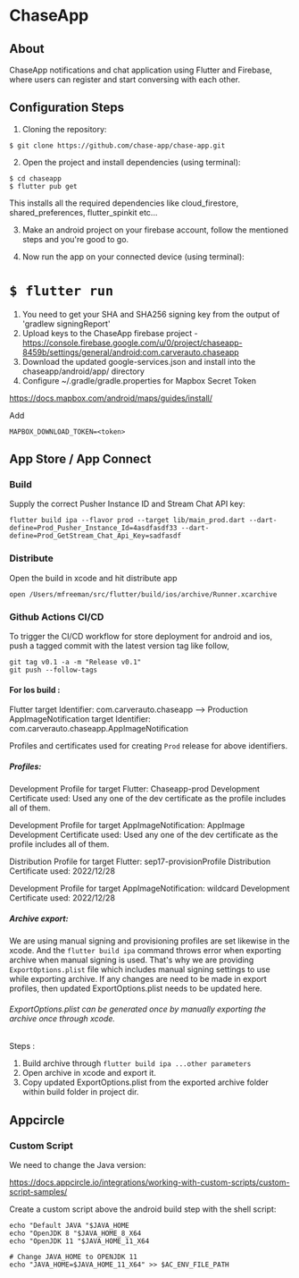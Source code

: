 # ChaseApp
## About
 ChaseApp notifications and chat application using Flutter and Firebase, where users can register and start conversing with each other.

## Configuration Steps
1. Cloning the repository:

```
$ git clone https://github.com/chase-app/chase-app.git
```

2. Open the project and install dependencies (using terminal):

```
$ cd chaseapp
$ flutter pub get
```
This installs all the required dependencies like cloud_firestore, shared_preferences, flutter_spinkit etc...

3. Make an android project on your firebase account, follow the mentioned steps and you're good to go.

4. Now run the app on your connected device (using terminal):

`$ flutter run`
=======
1. You need to get your SHA and SHA256 signing key from the output of 'gradlew signingReport'
2. Upload keys to the ChaseApp firebase project - https://console.firebase.google.com/u/0/project/chaseapp-8459b/settings/general/android:com.carverauto.chaseapp
3. Download the updated google-services.json and install into the chaseapp/android/app/ directory
5. Configure ~/.gradle/gradle.properties for Mapbox Secret Token

https://docs.mapbox.com/android/maps/guides/install/

Add

`MAPBOX_DOWNLOAD_TOKEN=<token>`

## App Store / App Connect

### Build

Supply the correct Pusher Instance ID and Stream Chat API key:

```
flutter build ipa --flavor prod --target lib/main_prod.dart --dart-define=Prod_Pusher_Instance_Id=4asdfasdf33 --dart-define=Prod_GetStream_Chat_Api_Key=sadfasdf
```

### Distribute

Open the build in xcode and hit distribute app

```
open /Users/mfreeman/src/flutter/build/ios/archive/Runner.xcarchive
```

### Github Actions CI/CD

To trigger the CI/CD workflow for store deployment for android and ios,
push a tagged commit with the latest version tag like follow,

```
git tag v0.1 -a -m "Release v0.1"
git push --follow-tags
```

#### For Ios build : 

Flutter target Identifier: com.carverauto.chaseapp --> Production
AppImageNotification target Identifier: com.carverauto.chaseapp.AppImageNotification 

Profiles and certificates used for creating `Prod` release for above identifiers.

##### Profiles:

Development Profile for target Flutter: Chaseapp-prod
Development Certificate used: Used any one of the dev certificate as the profile includes all of them.

Development Profile for target AppImageNotification: AppImage
Development Certificate used: Used any one of the dev certificate as the profile includes all of them.

Distribution Profile for target Flutter: sep17-provisionProfile
Distribution Certificate used: 2022/12/28

Development Profile for target AppImageNotification: wildcard
Development Certificate used: 2022/12/28

##### Archive export: 

We are using manual signing and provisioning profiles are set likewise in the xcode. And the `flutter build ipa` command throws error when exporting archive when manual signing is used.
That's why we are providing `ExportOptions.plist` file which includes manual signing settings to use while exporting archive. If any changes are need to be made in export profiles, then updated ExportOptions.plist needs to be updated here.

###### ExportOptions.plist can be generated once by manually exporting the archive once through xcode.
Steps :
 1. Build archive through `flutter build ipa ...other parameters`
 2. Open archive in xcode and export it.
 3. Copy updated ExportOptions.plist from the exported archive folder within build folder in project dir.



## Appcircle

### Custom Script

We need to change the Java version:

https://docs.appcircle.io/integrations/working-with-custom-scripts/custom-script-samples/

Create a custom script above the android build step with the shell script:

```shell
echo "Default JAVA "$JAVA_HOME
echo "OpenJDK 8 "$JAVA_HOME_8_X64
echo "OpenJDK 11 "$JAVA_HOME_11_X64

# Change JAVA_HOME to OPENJDK 11
echo "JAVA_HOME=$JAVA_HOME_11_X64" >> $AC_ENV_FILE_PATH
```
